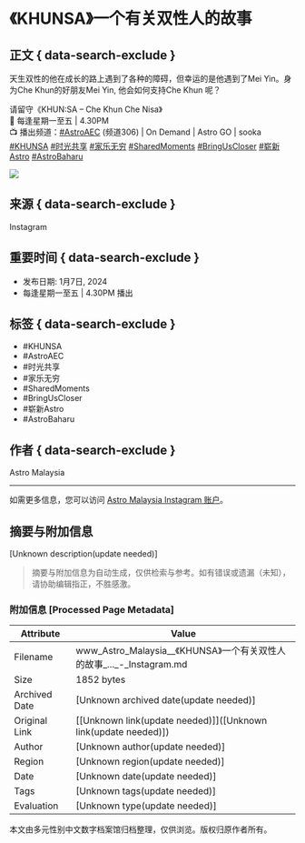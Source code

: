 # 《KHUNSA》一个有关双性人的故事

## 正文 { data-search-exclude }


天生双性的他在成长的路上遇到了各种的障碍，但幸运的是他遇到了Mei Yin。身为Che Khun的好朋友Mei Yin, 他会如何支持Che Khun 呢？

请留守《KHUN:SA – Che Khun Che Nisa》  
📅 每逢星期一至五 | 4.30PM  
📺 播出频道：[#AstroAEC](https://www.instagram.com/explore/tags/astroaec/) (频道306) | On Demand | Astro GO | sooka  
[#KHUNSA](https://www.instagram.com/explore/tags/khunsa/) [#时光共享](https://www.instagram.com/explore/tags/%E6%97%B6%E5%85%89%E5%85%B1%E4%BA%AB/) [#家乐无穷](https://www.instagram.com/explore/tags/%E5%AE%B6%E4%B9%90%E6%97%A0%E7%A9%B7/) [#SharedMoments](https://www.instagram.com/explore/tags/sharedmoments/) [#BringUsCloser](https://www.instagram.com/explore/tags/bringuscloser/) [#崭新Astro](https://www.instagram.com/explore/tags/%E5%B4%AD%E6%96%B0astro/) [#AstroBaharu](https://www.instagram.com/explore/tags/astrobaharu/)

![](https://scontent-sjc3-1.cdninstagram.com/v/t51.2885-15/473612994_1173940620743122_7630366672818492468_n.jpg?stp=c315.0.810.810a_dst-jpg_e35_s640x640_sh0.08_tt6&_nc_ht=scontent-sjc3-1.cdninstagram.com&_nc_cat=110&_nc_ohc=Fy-GzVJXovYQ7kNvgFZ5I8-&_nc_gid=5a478a2c3f7c47808bafc7ea6d3828d2&edm=APU89FABAAAA&ccb=7-5&oh=00_AYCW934VRUmMrFKWdP0a0esBPfg9s0Rm_Zuk8t8RN_pigg&oe=678BA4AF&_nc_sid=bc0c2c)

## 来源 { data-search-exclude }
Instagram

## 重要时间 { data-search-exclude }
- 发布日期: 1月7日, 2024
- 每逢星期一至五 | 4.30PM 播出

## 标签 { data-search-exclude }
- #KHUNSA
- #AstroAEC
- #时光共享
- #家乐无穷
- #SharedMoments
- #BringUsCloser
- #崭新Astro
- #AstroBaharu

## 作者 { data-search-exclude }
Astro Malaysia

---

如需更多信息，您可以访问 [Astro Malaysia Instagram 账户](https://www.instagram.com/astromalaysia/)。
<!-- tcd_original_link https://www.instagram.com/astromalaysia/reel/C839DEQiAcq/?locale=hi_IN&hl=gu -->


## 摘要与附加信息

<!-- tcd_abstract -->
[Unknown description(update needed)]
<!-- tcd_abstract_end -->

> 摘要与附加信息为自动生成，仅供检索与参考。如有错误或遗漏（未知），请协助编辑指正，不胜感激。

### 附加信息 [Processed Page Metadata]

| Attribute       | Value                                  |
|-----------------|----------------------------------------|
| Filename        | www_Astro_Malaysia__《KHUNSA》一个有关双性人的故事_..._-_Instagram.md                             |
| Size            | 1852 bytes                           |
| Archived Date   | [Unknown archived date(update needed)]                             |
| Original Link   | [[Unknown link(update needed)]]([Unknown link(update needed)])                       |
| Author          | [Unknown author(update needed)]                               |
| Region          | [Unknown region(update needed)]                               |
| Date            | [Unknown date(update needed)]                                 |
| Tags            | [Unknown tags(update needed)]                                 |
| Evaluation            | [Unknown type(update needed)]                                 |
<!-- tcd_table_end -->

本文由多元性别中文数字档案馆归档整理，仅供浏览。版权归原作者所有。
